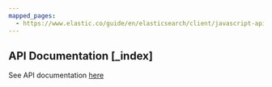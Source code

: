 ```yaml
---
mapped_pages:
  - https://www.elastic.co/guide/en/elasticsearch/client/javascript-api/current/api-reference.html
---
```


## API Documentation [_index]

See API documentation [here](./api/Client.md)
